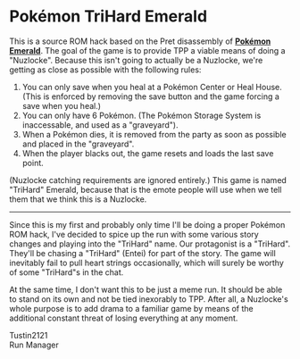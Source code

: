 # Pokémon TriHard Emerald

This is a source ROM hack based on the Pret disassembly of [**Pokémon Emerald**](https://github.com/pret/pokeemerald).
The goal of the game is to provide TPP a viable means of doing a "Nuzlocke". Because this isn't going to actually be
a Nuzlocke, we're getting as close as possible with the following rules:

1. You can only save when you heal at a Pokémon Center or Heal House. (This is enforced by removing the save button and
the game forcing a save when you heal.)
2. You can only have 6 Pokémon. (The Pokémon Storage System is inaccessable, and used as a "graveyard").
3. When a Pokémon dies, it is removed from the party as soon as possible and placed in the "graveyard".
4. When the player blacks out, the game resets and loads the last save point.

(Nuzlocke catching requirements are ignored entirely.) This game is named "TriHard" Emerald, because that is the emote
people will use when we tell them that we think this is a Nuzlocke.

-----

Since this is my first and probably only time I'll be doing a proper Pokémon ROM hack, I've decided to spice up the run
with some various story changes and playing into the "TriHard" name. Our protagonist is a "TriHard". They'll be chasing
a "TriHard" (Entei) for part of the story. The game will inevitably fail to pull heart strings occasionally, which will
surely be worthy of some "TriHard"s in the chat. 

At the same time, I don't want this to be just a meme run. It should be able to stand on its own and not be tied
inexorably to TPP. After all, a Nuzlocke's whole purpose is to add drama to a familiar game by means of the additional 
constant threat of losing everything at any moment. 

Tustin2121  
Run Manager

